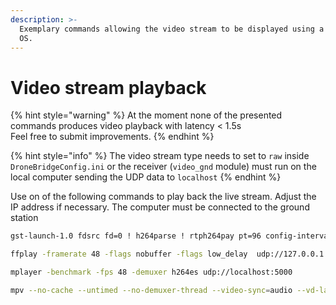 ```yaml
---
description: >-
  Exemplary commands allowing the video stream to be displayed using a Desktop
  OS.
---
```


# Video stream playback

{% hint style="warning" %}
At the moment none of the presented commands produces video playback with latency &lt; 1.5s  
Feel free to submit improvements.
{% endhint %}

{% hint style="info" %}
The video stream type needs to set to `raw` inside `DroneBridgeConfig.ini` or the receiver \(`video_gnd` module\) must run on the local computer sending the UDP data to `localhost`
{% endhint %}

Use on of the following commands to play back the live stream. Adjust the IP address if necessary. The computer must be connected to the ground station

```bash
gst-launch-1.0 fdsrc fd=0 ! h264parse ! rtph264pay pt=96 config-interval=5 ! udpsink port=5001 host=127.0.0.1 > /dev/null
```

```bash
ffplay -framerate 48 -flags nobuffer -flags low_delay  udp://127.0.0.1:5000
```

```bash
mplayer -benchmark -fps 48 -demuxer h264es udp://localhost:5000
```

```bash
mpv --no-cache --untimed --no-demuxer-thread --video-sync=audio --vd-lavc-threads=1 --hwdec=auto --no-correct-pts udp://127.0.0.1:5000
```

